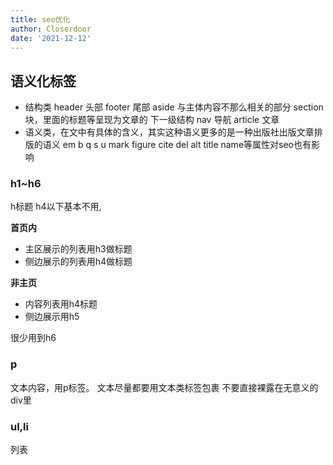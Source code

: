 ```yaml
---
title: seo优化
author: Closerdoor
date: '2021-12-12'
---
```


## 语义化标签
* 结构类
header 头部
footer 尾部
aside 与主体内容不那么相关的部分
section 块，里面的标题等呈现为文章的 下一级结构
nav 导航
article 文章
* 语义类，在文中有具体的含义，其实这种语义更多的是一种出版社出版文章排版的语义
em b q s u mark figure cite del
alt title name等属性对seo也有影响
### h1~h6
h标题 h4以下基本不用,

**首页内**
* 主区展示的列表用h3做标题
* 侧边展示的列表用h4做标题

**非主页**
* 内容列表用h4标题
* 侧边展示用h5

很少用到h6
### p
文本内容，用p标签。
文本尽量都要用文本类标签包裹 不要直接裸露在无意义的div里
### ul,li
列表


